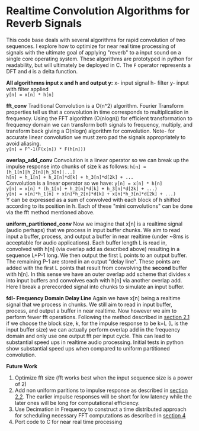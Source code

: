 # Realtime Convolution Algorithms for Reverb Signals
This code base deals with several algorithms for rapid convolution of two sequences. I explore how to optimize for near real time processing of signals with the ultimate goal of applying "reverb" to a input sound on a single core operating system. These algorithms are prototyped in python for readability, but will ultimately be deployed in C. The `F` operator represents a DFT and `d` is a delta function.

**All algorithmns input x and h and output y:**
x- input signal
    h- filter
    y- input with filter applied  
`y[n] = x[n] * h[n]`  

**fft_conv**
Traditional Convolution is a O(n^2) algorithm. Fourier Transform properties tell us that a convolution in time corresponds to multiplication in frequency. Using the FFT algorithm (O(nlogn)) for efficient transformation to frequency domain we can transform both signals to frequency, multiply, and transform back giving a O(nlogn) algorithm for convolution. Note- for accurate linear convolution we must zero pad the signals appropriately to avoid aliasing.  
`y[n] = F^-1(F(x[n]) * F(h[n]))`  

**overlap_add_conv**
Convolution is a linear operator so we can break up the impulse response into chunks of size k as follows:
`h[n] = [h_1[n]|h_2[n]|h_3[n]|...]`  
`h[n] = h_1[n] + h_2[n]*d[k] + h_3[n]*d[2k] + ...`  
Convolution is a linear operator so we have:
`y[n] = x[n] * h[n]`  
`y[n] = x[n] * (h_1[n] + h_2[n]*d[k] + h_3[n]*d[2k] + ...)`  
`y[n] = x[n]*h_1[n] + x[n]*h_2[n]*d[k] + x[n]*h_3[n]*d[2k] + ...)`  
Y can be expressed as a sum of convolved with each block of h shifted according to its position in h. Each of these "mini convolutions" can be done via the fft method mentioned above.

**uniform_partitioned_conv**
Now we imagine that x[n] is a realtime signal (audio perhaps) that we process in input buffer chunks. We aim to read input a buffer, process, and output a buffer in near realtime (under ~8ms is acceptable for audio applications). Each buffer length L is read in, convolved with h[n] (via overlap add as described above) resulting in a sequence L+P-1 long. We then output the first L points to an output buffer. The remaining P-1 are stored in an output "delay line". These points are added with the first L points that result from convolving the **second** buffer with h[n]. In this sense we have an outer overlap add scheme that divides x into input buffers and convolves each with h[n] via another overlap add. Here I break a prerecorded signal into chunks to simulate an input buffer.

**fdl- Frequency Domain Delay Line**
Again we have x[n] being a realtime signal that we process in chunks. We still aim to read in input buffer, process, and output a buffer in near realtime. Now however we aim to perform fewer fft operations. Following the method described in [section 2.1](http://ericbattenberg.com/school/partconvDAFx2011.pdf) if we choose the block size, k, for the impulse response to be k=L (L is the input buffer size) we can actually perform overlap add in the frequency domain and only use one output fft per input cycle. This can lead to substantial speed ups in realtime audio processing. Initial tests in python show substantial speed ups when compared to uniform partitioned convolution.

**Future Work**
1. Optimize fft size (fft works best when the input sequence size is a power of 2)
2. Add non uniform paritions to impulse response as described in [section 2.2](http://ericbattenberg.com/school/partconvDAFx2011.pdf). The earlier impulse responses will be short for low latency while the later ones will be long for computational efficiency.
3. Use Decimation in Frequency to construct a time distributed approach for scheduling necessary FFT computations as described in [section 4](http://ericbattenberg.com/school/partconvDAFx2011.pdf)
4. Port code to C for near real time processing
